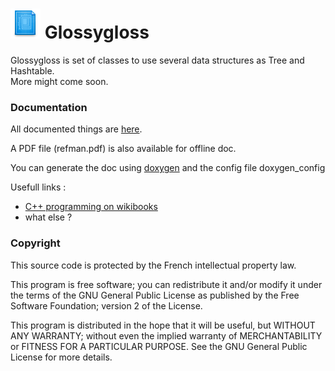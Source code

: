 ![logo](logo.png "Glossygloss logo") Glossygloss
===========

  Glossygloss is set of classes to use several data structures as Tree and Hashtable.  
  More might come soon.

### Documentation

  All documented things are [here](http://blasterbug.github.io/glossygloss/ "Glossygloss Main Page").
  
  A PDF file (refman.pdf) is also available for offline doc.
  
  You can generate the doc using [doxygen](http://www.stack.nl/~dimitri/doxygen/ "Doxygen Main Page") and the config file doxygen_config
  
  Usefull links :
  - [C++ programming on wikibooks](http://en.wikibooks.org/wiki/C%2B%2B_Programming "C++ programming on wikibooks")
  - what else ?
  
### Copyright

  This source code is protected by the French intellectual property law.
  
  This program is free software; you can redistribute it and/or
  modify it under the terms of the GNU General Public License
  as published by the Free Software Foundation; version 2
  of the License.
  
  This program is distributed in the hope that it will be useful,
  but WITHOUT ANY WARRANTY; without even the implied warranty of
  MERCHANTABILITY or FITNESS FOR A PARTICULAR PURPOSE.  See the
  GNU General Public License for more details.


